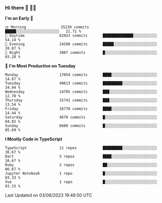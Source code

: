 ### Hi there 👋 🧑‍💻



<!--START_SECTION:waka-->
**I'm an Early 🐤** 

```text
🌞 Morning                25239 commits       █████░░░░░░░░░░░░░░░░░░░░   21.71 % 
🌆 Daytime                62923 commits       ██████████████░░░░░░░░░░░   54.14 % 
🌃 Evening                24260 commits       █████░░░░░░░░░░░░░░░░░░░░   20.87 % 
🌙 Night                  3807 commits        █░░░░░░░░░░░░░░░░░░░░░░░░   03.28 % 
```
📅 **I'm Most Productive on Tuesday** 

```text
Monday                   17054 commits       ████░░░░░░░░░░░░░░░░░░░░░   14.67 % 
Tuesday                  40613 commits       █████████░░░░░░░░░░░░░░░░   34.94 % 
Wednesday                14765 commits       ███░░░░░░░░░░░░░░░░░░░░░░   12.70 % 
Thursday                 15741 commits       ███░░░░░░░░░░░░░░░░░░░░░░   13.54 % 
Friday                   16778 commits       ████░░░░░░░░░░░░░░░░░░░░░   14.44 % 
Saturday                 4670 commits        █░░░░░░░░░░░░░░░░░░░░░░░░   04.02 % 
Sunday                   6608 commits        █░░░░░░░░░░░░░░░░░░░░░░░░   05.69 % 
```


**I Mostly Code in TypeScript** 

```text
TypeScript               11 repos            █████████░░░░░░░░░░░░░░░░   36.67 % 
Dart                     5 repos             ████░░░░░░░░░░░░░░░░░░░░░   16.67 % 
Ruby                     2 repos             ██░░░░░░░░░░░░░░░░░░░░░░░   06.67 % 
Jupyter Notebook         1 repo              █░░░░░░░░░░░░░░░░░░░░░░░░   03.33 % 
Vue                      1 repo              █░░░░░░░░░░░░░░░░░░░░░░░░   03.33 % 
```




 Last Updated on 03/06/2023 19:48:50 UTC
<!--END_SECTION:waka-->



